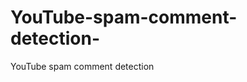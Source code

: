 # YouTube-spam-comment-detection-
YouTube spam comment detection                                                                      
